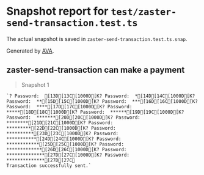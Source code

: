 # Snapshot report for `test/zaster-send-transaction.test.ts`

The actual snapshot is saved in `zaster-send-transaction.test.ts.snap`.

Generated by [AVA](https://ava.li).

## zaster-send-transaction can make a payment

> Snapshot 1

    `? Password:  [13D[13C[1000D[K? Password:  *[14D[14C[1000D[K? Password:  **[15D[15C[1000D[K? Password:  ***[16D[16C[1000D[K? Password:  ****[17D[17C[1000D[K? Password:  *****[18D[18C[1000D[K? Password:  ******[19D[19C[1000D[K? Password:  *******[20D[20C[1000D[K? Password:  ********[21D[21C[1000D[K? Password:  *********[22D[22C[1000D[K? Password:  **********[23D[23C[1000D[K? Password:  ***********[24D[24C[1000D[K? Password:  ************[25D[25C[1000D[K? Password:  *************[26D[26C[1000D[K? Password:  **************[27D[27C[1000D[K? Password:  **************[27D[27C␊
    Transaction successfully sent.`
